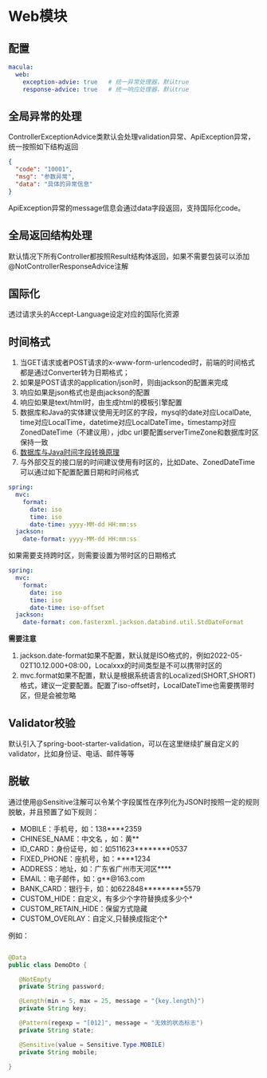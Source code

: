 # Web模块

## 配置

```yaml
macula:
  web:
    exception-advie: true   # 统一异常处理器，默认true
    response-advice: true   # 统一响应处理器，默认true
```

## 全局异常的处理

ControllerExceptionAdvice类默认会处理validation异常、ApiException异常，统一按照如下结构返回

```json
{
  "code": "10001",
  "msg": "参数异常",
  "data": "具体的异常信息" 
}
```

ApiException异常的message信息会通过data字段返回，支持国际化code。

## 全局返回结构处理

默认情况下所有Controller都按照Result结构体返回，如果不需要包装可以添加@NotControllerResponseAdvice注解

## 国际化

透过请求头的Accept-Language设定对应的国际化资源

## 时间格式

1. 当GET请求或者POST请求的x-www-form-urlencoded时，前端的时间格式都是通过Converter转为日期格式；
2. 如果是POST请求的application/json时，则由jackson的配置来完成
3. 响应如果是json格式也是由jackson的配置
4. 响应如果是text/html时，由生成html的模板引擎配置
5. 数据库和Java的实体建议使用无时区的字段，mysql的date对应LocalDate,
   time对应LocalTime，datetime对应LocalDateTime，timestamp对应ZonedDateTime（不建议用），jdbc url要配置serverTimeZone和数据库时区保持一致
6. [数据库与Java时间字段转换原理](https://www.jianshu.com/p/af8d7b3e2074)
7. 与外部交互的接口层的时间建议使用有时区的，比如Date、ZonedDateTime
   可以通过如下配置配置日期和时间格式

```yaml
spring:
  mvc:
    format:
      date: iso
      time: iso
      date-time: yyyy-MM-dd HH:mm:ss
  jackson:
    date-format: yyyy-MM-dd HH:mm:ss
```

如果需要支持跨时区，则需要设置为带时区的日期格式

```yaml
spring:
  mvc:
    format:
      date: iso
      time: iso
      date-time: iso-offset
  jackson:
    date-format: com.fasterxml.jackson.databind.util.StdDateFormat
```

**需要注意**

1. jackson.date-format如果不配置，默认就是ISO格式的，例如2022-05-02T10.12.000+08:00，Localxxx的时间类型是不可以携带时区的
2. mvc.format如果不配置，默认是根据系统语言的Localized(SHORT,SHORT)格式，建议一定要配置。配置了iso-offset时，LocalDateTime也需要携带时区，但是会被忽略

## Validator校验

默认引入了spring-boot-starter-validation，可以在这里继续扩展自定义的validator，比如身份证、电话、邮件等等

## 脱敏

通过使用@Sensitive注解可以令某个字段属性在序列化为JSON时按照一定的规则脱敏，并且预置了如下规则：

* MOBILE：手机号，如：138****2359
* CHINESE_NAME：中文名 ，如：黄**
* ID_CARD：身份证号，如：如511623********0537
* FIXED_PHONE：座机号，如：****1234
* ADDRESS：地址，如：广东省广州市天河区****
* EMAIL：电子邮件，如：g**@163.com
* BANK_CARD：银行卡，如：如622848*********5579
* CUSTOM_HIDE：自定义，有多少个字符替换成多少个*
* CUSTOM_RETAIN_HIDE：保留方式隐藏
* CUSTOM_OVERLAY：自定义,只替换成指定个*

例如：

```java

@Data
public class DemoDto {

   @NotEmpty
   private String password;

   @Length(min = 5, max = 25, message = "{key.length}")
   private String key;

   @Pattern(regexp = "[012]", message = "无效的状态标志")
   private String state;

   @Sensitive(value = Sensitive.Type.MOBILE)
   private String mobile;

}
```